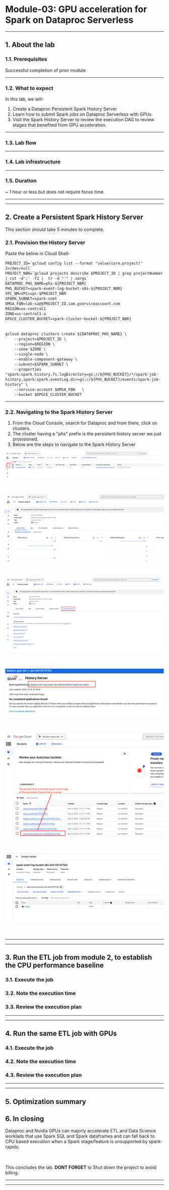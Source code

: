 # Module-03: GPU acceleration for Spark on Dataproc Serverless


<hr>

## 1. About the lab

### 1.1. Prerequisites
Successful completion of prior module

<hr>

### 1.2. What to expect
In this lab, we will-

1. Create a Dataproc Persistent Spark History Server
2. Learn how to submit Spark jobs on Dataproc Serverless with GPUs
3. Visit the Spark History Server to review the execution DAG to review stages that benefited from GPU acceleration.

<hr>

### 1.3. Lab flow



<hr>

### 1.4. Lab infrastructure



<hr>

### 1.5. Duration
~ 1 hour or less but does not require focus time.

<hr>
<hr>

## 2. Create a Persistent Spark History Server

This section should take 5 minutes to complete.

### 2.1. Provision the History Server
Paste the below in Cloud Shell-
```
PROJECT_ID=`gcloud config list --format "value(core.project)" 2>/dev/null`
PROJECT_NBR=`gcloud projects describe $PROJECT_ID | grep projectNumber | cut -d':' -f2 |  tr -d "'" | xargs`
DATAPROC_PHS_NAME=phs-${PROJECT_NBR}
PHS_BUCKET=spark-event-log-bucket-s8s-${PROJECT_NBR}
VPC_NM=VPC=vpc-$PROJECT_NBR
SPARK_SUBNET=spark-snet
UMSA_FQN=lab-sa@$PROJECT_ID.iam.gserviceaccount.com
REGION=us-central1
ZONE=us-central1-a
DPGCE_CLUSTER_BUCKET=spark-cluster-bucket-${PROJECT_NBR}


gcloud dataproc clusters create ${DATAPROC_PHS_NAME} \
    --project=$PROJECT_ID \
    --region=$REGION \
    --zone $ZONE \
    --single-node \
    --enable-component-gateway \
    --subnet=$SPARK_SUBNET \
    --properties "spark:spark.history.fs.logDirectory=gs://${PHS_BUCKET}/*/spark-job-history,spark:spark.eventLog.dir=gs://${PHS_BUCKET}/events/spark-job-history" \
    --service-account $UMSA_FQN   \
    --bucket $DPGCE_CLUSTER_BUCKET 
```

<hr>

### 2.2. Navigating to the Spark History Server

1. From the Cloud Console, search for Dataproc and from there, click on clusters. 
2. The cluster having a "phs" prefix is the persistent history server we just provisioned.
3. Below are the steps to navigate to the Spark History Server

![README](./images/m3-04.png)   
<br><br>

![README](./images/m3-05.png)   
<br><br>

![README](./images/m3-06.png)   
<br><br>

![README](./images/m3-07.png)   
<br><br>

![README](./images/m3-08.png)   
<br><br>

![README](./images/m3-09.png)   
<br><br>

<hr>
<hr>

## 3. Run the ETL job from module 2, to establish the CPU performance baseline

### 3.1. Execute the job


### 3.2. Note the execution time


### 3.3. Review the execution plan


<hr>
<hr>


## 4. Run the same ETL job with GPUs

### 4.1. Execute the job


### 4.2. Note the execution time


### 4.3. Review the execution plan


<hr>
<hr>

## 5. Optimization summary



## 6. In closing


Dataproc and Nvidia GPUs can majorly accelerate ETL and Data Science worklads that use Spark SQL and Spark dataframes and can fall back to CPU based execution when a Spark stage/feature is unsupported by spark-rapids.

<br><br>
This concludes the lab. **DONT FORGET** to Shut down the project to avoid billing.

<hr>
<hr>


